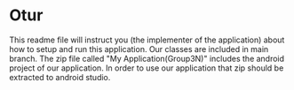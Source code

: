 # Otur
This readme file will instruct you (the implementer of the application) about how to setup and run this application.
Our classes are included in main branch. The zip file called "My Application(Group3N)" includes the android project of our application. In order to use our application that zip should be extracted to android studio.
